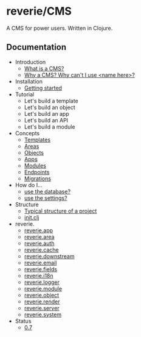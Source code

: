 # reverie/CMS

A CMS for power users. Written in Clojure.

## Documentation

- Introduction
  - [What is a CMS?](intro/what-is-a-cms.md)
  - [Why a CMS? Why can't I use \<name here\>?](intro/why-a-cms.md)
- Installation
  - [Getting started](installation/getting-started.md)
- Tutorial
  - Let's build a template
  - Let's build an object
  - Let's build an app
  - Let's build an API
  - Let's build a module
- Concepts
  - [Templates](concepts/templates.md)
  - [Areas](concepts/areas.md)
  - [Objects](concepts/objects.md)
  - [Apps](concepts/apps.md)
  - [Modules](concepts/modules.md)
  - [Endpoints](concepts/endpoints.md)
  - [Migrations](concepts/migrations.md)
- How do I...
  - [use the database?](how-do-i/database.md)
  - [use the settings?](how-do-i/settings.md)
- Structure
  - [Typical structure of a project](structure/typical-structure.md)
  - [init.clj](structure/init.clj.md)
- reverie.
  - [reverie.app](reverie/app.md)
  - [reverie.area](reverie/area.md)
  - [reverie.auth](reverie/auth.md)
  - [reverie.cache](reverie/cache.md)
  - [reverie.downstream](reverie/downstream.md)
  - [reverie.email](reverie/email.md)
  - [reverie.fields](reverie/fields.md)
  - [reverie.i18n](reverie/i18n.md)
  - [reverie.logger](reverie/logger.md)
  - [reverie.module](reverie/module.md)
  - [reverie.object](reverie/object.md)
  - [reverie.render](reverie/renderer.md)
  - [reverie.server](reverie/server.md)
  - [reverie.system](reverie/system.md)
- Status
  - [0.7](status/0.7.md)
